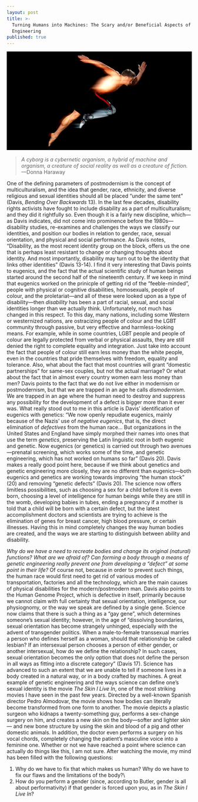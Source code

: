 ```yaml
---
layout: post
title: >-
  Turning Humans into Machines: The Scary and/or Beneficial Aspects of Genetic
  Engineering
published: true
---
```


![future-bodies.jpg](../img/future-bodies.jpg)

> *A cyborg is a cybernetic organism, a hybrid of machine and organism,
> a creature of social reality as well as a creature of fiction.* —Donna
> Haraway

<span class="versal o9">O</span>ne of the defining parameters of
postmodernism is the concept of multiculturalism, and the idea that
gender, race, ethnicity, and diverse religious and sexual identities
should all be placed “under the same tent” (Davis, *Bending Over
Backwards* 13). In the last few decades, disability rights activists
have fought to include disability as a part of multiculturalism; and
they did it rightfully so. Even though it is a fairly new discipline,
which—as Davis indicates, did not come into prominence before the
1980s—disability studies, re-examines and challenges the ways we classify
our identities, and position our bodies in relation to gender, race,
sexual orientation, and physical and social performance. As Davis notes,
“Disability, as the most recent identity group on the block, offers us
the one that is perhaps least resistant to change or changing thoughts
about identity. And most importantly, disability may turn out to be the
identity that links other identities” (Davis 13-14). I find it very
interesting that Davis points to eugenics, and the fact that the actual
scientific study of human beings started around the second half of the
nineteenth century. If we keep in mind that eugenics worked on the
prinicple of getting rid of the “feeble-minded”, people with physical or
cognitive disabilities, homosexuals, people of colour, and the
proletariat—and all of these were looked upon as a type of
disability—then *disability* has been a part of racial, sexual, and
social identities longer than we actually think. Unfortunately, not much
has changed in this respect. To this day, many nations, including some
Western or westernized nations, are ostracizing people of colour and the
LGBT community through passive, but very effective and harmless-looking
means. For example, while in some countries, LGBT people and people of
colour are legally protected from verbal or physical assaults, they are
still denied the right to complete equality and integration. Just take
into account the fact that people of colour still earn less money than
the white people, even in the countries that pride themselves with
freedom, equality and tolerance. Also, what about the fact that most
countries will grant “domestic partnerships” for same-sex couples, but
not the actual marriage? Or what about the fact that in almost every
country women earn less money than men? Davis points to the fact that we
do not live either in modernism or postmodernism, but that we are
trapped in an age he calls *dismodernism*. We are trapped in an age
where the human need to destroy and suppress any possibility for the
development of a defect is bigger more than it ever was. What really
stood out to me in this article is Davis’ identification of eugenics
with genetics: “We now openly repudiate eugenics, mainly because of the
Nazis’ use of *negative eugenics*, that is, the direct elimination of
*defectives* from the human race… But organizations in the United States
and England have simply morphed their names into ones that use the term
*genetics*, preserving the Latin linguistic root in both eugenic and
genetic. Now eugenics (or genetics) is carried out through two
avenues—prenatal screening, which works some of the time, and genetic
engineering, which has not worked on humans so far” (Davis 20). Davis
makes a really good point here, because if we think about genetics and
genetic engineering more closely, they are no different than
eugenics—both eugenics and genetics are working towards improving “the
human stock” (20) and removing “genetic defects” (Davis 20). The science
now offers limitless possibilities, such as choosing a sex for a child
before it is even born, choosing a level of intelligence for human
beings while they are still in the womb, developing babies in tubes,
ending a pregnancy if a mother is told that a child will be born with a
certain defect, but the latest accomplishment doctors and scientists are
trying to achieve is the elimination of genes for breast cancer, high
blood pressure, or certain illnesses. Having this in mind completely
changes the way human bodies are created, and the ways we are starting
to distinguish between ability and disability.

*Why do we have a need to recreate bodies and change its original
(natural) functions? What are we afraid of? Can forming a body through a
means of genetic engineering really prevent one from developing a
“defect” at some point in their life?* Of course not, because in order
to prevent such things, the human race would first need to get rid of
various modes of transportation, factories and all the technology, which
are the main causes of physical disabilities for the modern/postmodern
man. Davis also points to the Human Genome Project, which is defective
in itself, primarily because we cannot claim with full certainty that
sexual orientation, intelligence, our physiognomy, or the way we speak
are defined by a single gene. Science now claims that there is such a
thing as a “gay gene”, which determines someone’s sexual identity;
however, in the age of “dissolving boundaries, sexual orientation has
become strangely unhinged, especially with the advent of transgender
politics. When a male-to-female transsexual marries a person who defines
herself as a woman, should that relationship be called lesbian? If an
intersexual person chooses a person of either gender, or another
intersexual, how do we define the relationship? In such cases, sexual
orientation becomes the only option that does not define the person in
all ways as fitting into a discrete category” (Davis 17). Science has
advanced to such an extent that we are unable to tell if someone lives
in a body created in a natural way, or in a body crafted by machines. A
great example of genetic engineering and the ways science can define
one’s sexual identity is the movie *The Skin I Live In*, one of the most
striking movies I have seen in the past few years. Directed by a
well-known Spanish director Pedro Almodovar, the movie shows how bodies
can literally become transformed from one form to another. The movie
depicts a plastic surgeon who kidnaps a twenty-something guy, performs a
sex-change surgery on him, and creates a new skin on the body—softer and
lighter skin— and new bone structure by using the skin and blood of a
pig and other domestic animals. In addition, the doctor even performs a
surgery on his vocal chords, completely changing the patient’s masculine
voice into a feminine one. Whether or not we have reached a point where
science can actually do things like this, I am not sure. After watching
the movie, my mind has been filled with the following questions:

1.  Why do we have to fix that which makes us human? Why do we have to
    fix our flaws and the limitations of the body?\
2.  How do you perform a gender (since, according to Butler, gender is
    all about performativity) if that gender is forced upon you, as in
    *The Skin I Live In*?
